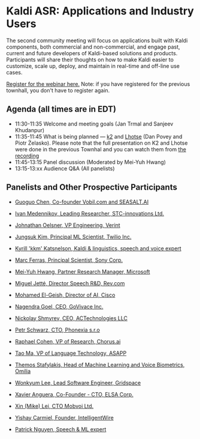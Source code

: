 # Kaldi ASR: Applications and Industry Users #

The second community meeting will focus on applications built with Kaldi components, both commercial and non-commercial, and engage past, current and future developers of Kaldi-based solutions and products.  Participants will share their thoughts on how to make Kaldi easier to customize, scale up, deploy, and maintain in real-time and off-line use cases.

[Register for the webinar here.](https://wse.zoom.us/webinar/register/WN_4wce3H6XRuy8stdFaPWcGA)
Note: if you have registered for the previous townhall, you don't have to register again.


## Agenda (all times are in EDT) ##

* 11:30-11:35  Welcome and meeting goals (Jan Trmal and Sanjeev Khudanpur)
* 11:35-11:45  What is being planned — [k2](https://github.com/danpovey/k2/blob/master/README.md) and [Lhotse](https://github.com/pzelasko/lhotse/blob/master/README.md) (Dan Povey and Piotr Żelasko). Please note that the full presentation on K2 and Lhotse were done in the previous Townhal and you can watch them from [the recording](/academics_video.html)
* 11:45-13:15  Panel discussion (Moderated by Mei-Yuh Hwang)
* 13:15-13:xx  Audience Q&A (All panelists)


## Panelists and Other Prospective Participants ##

* [Guoguo Chen, Co-founder Vobil.com and SEASALT.AI](https://www.linkedin.com/in/guoguo-chen-788a7124/)
* [Ivan Medennikov, Leading Researcher, STC-innovations Ltd.](https://www.linkedin.com/in/ivan-medennikov-816472130/)
* [Johnathan Oelsner, VP Engineering, Verint](https://www.linkedin.com/in/johnathan-oelsner-54a2781/)
* [Jungsuk Kim, Principal ML Scientist, Twilio Inc.](https://www.linkedin.com/in/jungsuk/)
* [Kyrill 'kkm' Katsnelson, Kaldi & linguistics, speech and voice expert](https://dev.to/kkm000)
* [Marc Ferras, Principal Scientist, Sony Corp.](https://www.sony.net/SonyInfo/technology/about/stuttgart1)
* [Mei-Yuh Hwang, Partner Research Manager, Microsoft](https://www.linkedin.com/in/mei-yuh-hwang-222797/)
* [Miguel Jetté, Director Speech R&D, Rev.com](https://www.linkedin.com/in/migueljette/)
* [Mohamed El-Geish, Director of AI, Cisco](https://www.linkedin.com/in/elgeish/)
* [Nagendra Goel, CEO, GoVivace Inc.](https://www.linkedin.com/in/ngoel/)
* [Nickolay Shmyrev, CEO, ACTechnologies LLC](https://www.linkedin.com/in/nickolay-shmyrev/)
* [Petr Schwarz, CTO, Phonexia s.r.o](https://www.linkedin.com/in/petrschwarz/)
* [Raphael Cohen, VP of Research, Chorus.ai](https://www.linkedin.com/in/raphael-cohen-63a87779/)
* [Tao Ma, VP of Language Technology, ASAPP](https://www.linkedin.com/in/matao/)
* [Themos Stafylakis, Head of Machine Learning and Voice Biometrics, Omilia](https://www.linkedin.com/in/themos-stafylakis-18a87016/)
* [Wonkyum Lee, Lead Software Engineer, Gridspace](https://www.linkedin.com/in/wonkyumlee/)
* [Xavier Anguera, Co-Founder - CTO, ELSA Corp.](https://www.linkedin.com/in/xanguera/)
* [Xin (Mike) Lei, CTO Mobvoi Ltd.](https://www.linkedin.com/in/xinlei/)
* [Yishay Carmiel, Founder, IntelligentWire](https://www.linkedin.com/in/yishay-carmiel-6469482/)

* [Patrick Nguyen, Speech & ML expert](https://www.linkedin.com/in/drpng/)

